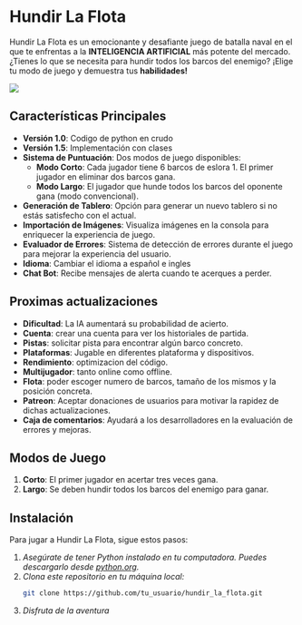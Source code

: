 # Hundir La Flota

Hundir La Flota es un emocionante y desafiante juego de batalla naval en el que te enfrentas a la **INTELIGENCIA ARTIFICIAL** más potente del mercado. ¿Tienes lo que se necesita para hundir todos los barcos del enemigo? ¡Elige tu modo de juego y demuestra tus **habilidades!**

![](https://store-images.s-microsoft.com/image/apps.49131.68190763503362257.7b91f0f7-106b-4f3c-ad9e-a0f35fc5836b.51945ab3-cfdd-4cf1-9f80-4e9cbbcc06a0?q=90&w=480&h=270)


## Características Principales

- **Versión 1.0**: Codigo de python en crudo
- **Versión 1.5**: Implementación con clases
- **Sistema de Puntuación**: Dos modos de juego disponibles:
  - **Modo Corto**: Cada jugador tiene 6 barcos de eslora 1. El primer jugador en eliminar dos barcos gana.
  - **Modo Largo**: El jugador que hunde todos los barcos del oponente gana (modo convencional).
- **Generación de Tablero**: Opción para generar un nuevo tablero si no estás satisfecho con el actual.
- **Importación de Imágenes**: Visualiza imágenes en la consola para enriquecer la experiencia de juego.
- **Evaluador de Errores**: Sistema de detección de errores durante el juego para mejorar la experiencia del usuario.
- **Idioma**: Cambiar el idioma a español e ingles
- **Chat Bot**: Recibe mensajes de alerta cuando te acerques a perder.

## Proximas actualizaciones
- **Dificultad**: La IA aumentará su probabilidad de acierto.
- **Cuenta**: crear una cuenta para ver los historiales de partida.
- **Pistas**: solicitar pista para encontrar algún barco concreto.
- **Plataformas**: Jugable en diferentes plataforma y dispositivos.
- **Rendimiento**: optimizacion del código.
- **Multijugador**: tanto online como offline.
- **Flota**: poder escoger numero de barcos, tamaño de los mismos y la posición concreta.
- **Patreon**: Aceptar donaciones de usuarios para motivar la rapidez de dichas actualizaciones.
- **Caja de comentarios**: Ayudará a los desarrolladores en la evaluación de errores y mejoras.

## Modos de Juego

1. **Corto**: El primer jugador en acertar tres veces gana.
2. **Largo**: Se deben hundir todos los barcos del enemigo para ganar.

## Instalación

Para jugar a Hundir La Flota, sigue estos pasos:

1. *Asegúrate de tener Python instalado en tu computadora. Puedes descargarlo desde [python.org](https://www.python.org/downloads/).*
2. *Clona este repositorio en tu máquina local:*
   ```bash
   git clone https://github.com/tu_usuario/hundir_la_flota.git
3. *Disfruta de la aventura*